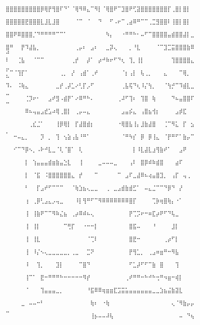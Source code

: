 ⣿⣿⣿⣿⣿⣿⣿⣿⣿⡿⢿⡟⢻⣿⠏⠙⠁⠈⢿⠻⠿⣄⠉⠻⡇⠈⢿⣿⠟⠉⣹⣿⠟⢋⣽⣿⣿⣿⣿⣿⣿⣿⡏⢀⣿⡇⣿⡇⠀⠀
⣿⣿⣿⣿⣿⣟⣿⣿⣿⣇⣸⣇⣸⣿⠀⠀⠀⠀⠈⠉⠀⠈⠀⠀⠙⠀⠀⠋⠠⠖⠉⢀⣴⠿⠛⠉⠉⢀⣉⣻⣿⣿⠇⢸⣿⡇⣿⡇⠀⠀
⣿⣿⠟⠿⣿⣿⣿⡈⠙⠛⠛⠛⠛⠉⠉⠁⠀⠀⠀⠀⠀⠀⠀⠀⠀⠀⠳⡄⠀⠀⠐⠛⠛⠓⠂⠤⠋⠉⣿⣿⣿⣿⣤⣾⣿⣿⣼⡇⣀⠀
⣿⠛⠀⠀⡟⠹⣼⣧⡀⠀⠀⠀⠀⠀⠀⠀⠀⠀⢀⡤⠆⠀⣠⠆⠀⠀⣀⡽⢄⠀⠀⠀⡀⠘⣇⠀⠀⠀⠀⠈⠉⣹⣉⣭⣿⣿⣿⣷⠿⠚
⠇⠀⠀⢈⣧⠀⠀⠈⠉⠉⠀⠀⠀⠀⠀⠀⠀⢀⡞⠀⠀⡼⠁⠀⡴⠚⠷⠖⠋⠙⢆⠀⢹⡀⢸⡇⠀⠀⠀⠀⠀⠀⠀⢹⣿⣿⣿⣿⣄⣀
⡁⠉⠈⢹⡏⠁⠀⠀⠀⠀⠀⠀⠀⠀⢀⡀⠀⡜⠀⢠⣾⠁⢀⠞⠀⠀⠀⠀⠀⠀⠈⡆⢠⡇⠀⢧⢀⡀⠀⠀⠀⣄⠀⠀⠀⠉⢿⡀⠀⠉
⠹⠄⠀⠨⢷⣄⠀⠀⠀⠀⠀⠀⠀⣀⡞⢀⡼⣁⠔⢃⡏⡠⠋⠀⠀⠀⠀⠀⠀⠀⢀⣧⢯⠙⢆⠸⡌⢳⡀⠀⠀⠈⢳⡚⠉⠹⣾⣇⣀⣀
⠀⠀⠀⠀⠀⢈⡹⠖⠂⠀⠀⣠⠞⣻⠠⣾⡟⠁⠔⠿⠛⠓⠄⠀⠀⠀⠀⠀⠀⢀⠼⠋⢹⠆⠀⢹⣿⠀⢷⠀⠀⠀⠀⠙⠦⣤⣿⣿⠏⠉
⠀⠀⠀⠀⠀⠿⠦⢤⣤⣠⣞⣡⠴⢿⢀⣿⡇⠀⢀⡤⠤⣄⠀⠀⠀⠀⠀⠀⠀⠀⣠⣤⡮⣄⠀⢠⣿⣦⢺⡆⠀⠀⠀⠀⣠⡾⣏⠀⠀⠀
⠀⠀⠀⠀⠀⠀⢀⣎⣈⠁⠀⠀⠀⢸⡿⢿⡇⠀⡏⣼⣿⣾⡆⠀⠀⠀⠀⠀⠀⠐⢿⣿⣧⢸⡄⣸⣷⣼⣿⠀⠀⢈⠉⠻⣅⠀⡏⠀⣢⡀
⠀⠀⠒⠤⣄⡀⠀⠀⠀⡹⠀⡀⠀⢹⠀⢢⣵⢠⣧⠘⠛⠁⠀⠀⠀⠀⠀⠀⠀⠀⠈⠛⠳⡎⠀⡿⠀⡿⢸⣄⠀⠈⡟⠛⠋⠁⣷⡤⠉⠀
⠀⠀⠊⠉⠙⡿⠢⡀⠠⠗⠚⣇⣀⠈⢇⠈⣿⠁⠀⢇⠀⠀⠀⠀⠀⠀⠀⠀⠀⠀⠀⠀⠀⡇⠸⣇⣼⣇⣰⢻⣷⠞⠁⠀⠀⣠⠟⠀⠀⠀
⠀⠀⠀⠀⠀⡇⠀⢱⣤⣤⣤⣾⣶⣷⣤⣑⣇⠀⠀⢸⠀⠀⠀⠀⣀⠤⠤⠤⣀⠀⠀⠀⢠⠇⠀⣿⡿⠾⠷⣾⣿⠀⠀⠀⣴⠏⠀⠀⠀⠀
⠀⠀⠀⠀⠀⡇⠀⠈⣯⠀⠨⣿⣿⣿⣿⣿⣿⣄⠀⡞⠀⠀⠀⠉⠀⠀⠀⠀⠀⠉⠀⣠⠏⣀⣼⠿⠦⢴⣤⣿⣹⡀⠀⢠⡏⠀⢤⢀⠀⠀
⠀⠀⠀⠀⠀⠃⠀⠀⡏⣠⠞⠋⠉⠉⠉⠀⠀⠈⢷⣱⣦⢄⣀⣀⠀⠀⢀⠀⣀⣠⣾⣷⣾⣋⠁⠀⠤⣄⣈⠉⠉⠙⡿⠙⠀⡜⠀⠀⠀⠀
⠀⠀⠀⠀⠀⢰⠀⢀⡿⢃⣠⣄⡠⢤⣀⠀⠀⠀⠸⡇⢻⠛⠋⠉⠻⠿⠿⠿⠿⠿⠿⠿⣿⡏⠀⠀⠀⠀⢉⡷⢶⣿⢷⡄⠐⠁⠀⠀⠀⠀
⠀⠀⠀⠀⠀⢸⠀⢸⣷⠟⠉⠉⠻⠷⣌⣦⠀⢀⡴⠿⠾⠦⢄⠀⠀⠀⠀⠀⠀⠀⠀⠀⡟⢉⡩⠖⠒⠶⣏⡴⠟⠋⠙⢧⣀⠀⠀⠀⠀⠀
⠀⠀⠀⠀⠀⢸⠀⢸⡇⠀⠀⠀⠀⠀⠀⠉⢛⡏⠀⠀⠐⠒⠒⡇⠀⠀⠀⠀⠀⠀⠀⠀⣿⣯⠤⠀⠀⠀⠘⠀⠀⠀⠀⣸⡇⠀⠀⠀⠀⠀
⠀⠀⠀⠀⠀⢸⠀⢸⣇⠀⠀⠀⠀⠀⠀⠀⠀⠀⠀⠀⠀⠈⢉⠇⠀⠀⠀⠀⠀⠀⠀⠀⣿⣟⠒⠀⠀⠀⠀⠀⠀⢀⡴⠋⡇⠀⠀⠀⠀⠀
⠀⠀⠀⠀⠀⢸⠀⠸⡌⠢⢄⣀⣀⣀⣀⣀⡀⢀⣀⠀⠀⣉⠝⠀⠀⠀⠀⠀⠀⠀⠀⠀⡟⢻⣁⡀⠀⢀⣠⠶⣶⠛⠒⠻⣧⠀⠀⠀⠀⠀
⠀⠀⠀⠀⠀⠸⠀⠀⢹⡀⠀⠀⠀⣹⡇⠀⠀⠀⠀⠉⣿⠙⠀⠀⠀⠀⠀⠀⠀⠀⠀⠀⠋⣁⡼⠋⠋⠉⣷⠀⣿⠀⠀⠀⢹⠀⠀⠀⠀⠀
⠀⠀⠀⠀⠀⢸⠉⠁⠀⣟⠒⠛⠛⠛⠓⠒⠒⠒⠒⠒⠻⡞⠀⠀⠀⠀⠀⠀⠀⠀⠀⢀⠞⠛⠛⠒⠓⠚⠓⢒⠛⠲⣶⠒⢾⡇⠀⠀⠀⠀
⠀⠀⠀⠀⠀⠈⠀⠀⠀⢹⣤⣤⣤⣀⡀⠀⠀⠀⠀⠀⠀⠘⣯⠿⠿⢶⣶⣶⣏⣩⣭⣥⣤⣤⣤⣤⣤⣤⣀⣀⣱⣦⣬⣷⣽⣇⠀⠀⠀⠀
⠀⠀⠀⠀⣀⠀⠤⠤⠒⠃⠀⠀⠀⠀⠀⠀⠀⠀⠀⠀⠀⠀⢷⠆⠀⠐⢷⠀⠀⠀⠀⠀⠀⠀⠀⠀⠀⠀⠀⠀⠀⠀⠀⢄⠈⠻⣷⡤⡤⣀
⠀⠀⠀⠀⠀⠀⠀⠀⠀⠀⠀⠀⠀⠀⠀⠀⠀⠀⠀⠀⠀⠀⢸⡦⠤⠤⠼⢧⠀⠀⠀⠀⠀⠀⠀⠀⠀⠀⠀⠀⠀⠀⠀⠀⠀⠤⠀⠙⢦⠀

